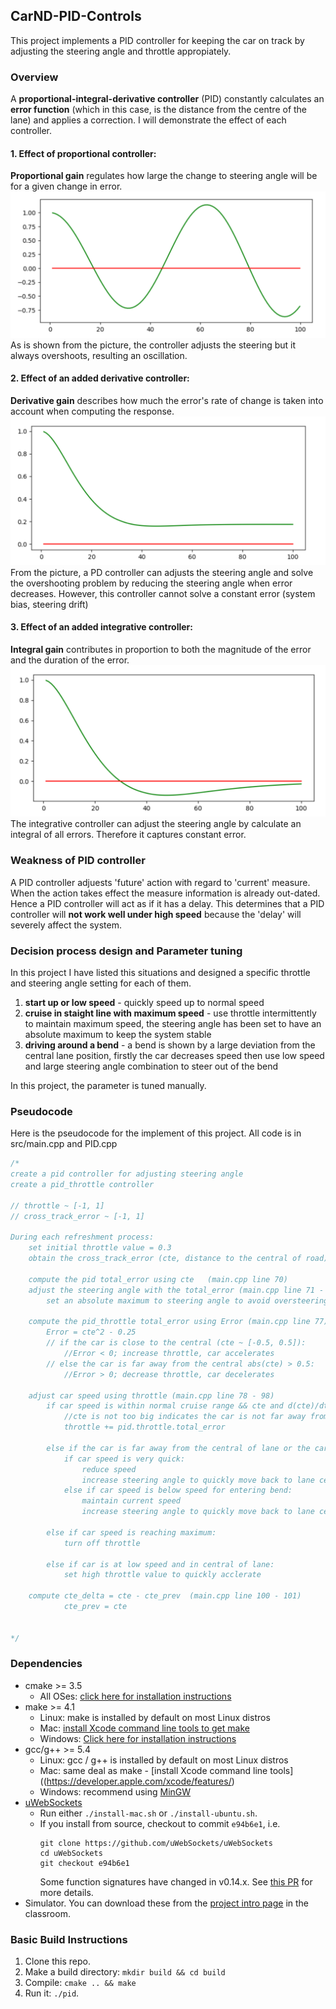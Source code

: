 ## CarND-PID-Controls
This project implements a PID controller for keeping the car on track by adjusting the steering angle and throttle appropiately.

[//]: # (Image Reference)

[image1]: ./images/01_p_controller.png "P controller"
[image2]: ./images/02_i_controller.png "I controller"
[image3]: ./images/03_d_controller.png "D controller"

### Overview
A **proportional-integral-derivative controller** (PID) constantly calculates an **error function** (which in this case, is the distance from the centre of the lane) and applies a correction. I will demonstrate the effect of each controller.

#### 1. Effect of proportional controller:
**Proportional gain** regulates how large the change to steering angle will be for a given change in error.
![alt text][image1]
As is shown from the picture, the controller adjusts the steering but it always overshoots, resulting an oscillation.

#### 2. Effect of an added derivative controller:
**Derivative gain** describes how much the error's rate of change is taken into account when computing the response.
![alt text][image3]
From the picture, a PD controller can adjusts the steering angle and solve the overshooting problem by reducing the steering angle when error decreases. However, this controller cannot solve a constant error (system bias, steering drift)

#### 3. Effect of an added integrative controller:
**Integral gain** contributes in proportion to both the magnitude of the error and the duration of the error.
![alt text][image2]
The integrative controller can adjust the steering angle by calculate an integral of all errors. Therefore it captures constant error.

### Weakness of PID controller
A PID controller adjuests 'future' action with regard to 'current' measure. When the action takes effect the measure information is already out-dated. Hence a PID controller will act as if it has a delay. This determines that a PID controller will **not work well under high speed** because the 'delay' will severely affect the system.

### Decision process design and Parameter tuning
In this project I have listed this situations and designed a specific throttle and steering angle setting for each of them.
1. **start up or low speed** - quickly speed up to normal speed
2. **cruise in staight line with maximum speed** - use throttle intermittently to maintain maximum speed, the steering angle has been set to have an absolute maximum to keep the system stable
3. **driving around a bend** - a bend is shown by a large deviation from the central lane position, firstly the car decreases speed then use low speed and large steering angle combination to steer out of the bend

In this project, the parameter is tuned manually.

### Pseudocode
Here is the pseudocode for the implement of this project. All code is in src/main.cpp and PID.cpp
```cpp
/*
create a pid controller for adjusting steering angle
create a pid_throttle controller 

// throttle ~ [-1, 1]
// cross_track_error ~ [-1, 1]

During each refreshment process:
    set initial throttle value = 0.3
    obtain the cross_track_error (cte, distance to the central of road)

    compute the pid total_error using cte   (main.cpp line 70)
    adjust the steering angle with the total_error (main.cpp line 71 - 75)
        set an absolute maximum to steering angle to avoid oversteering

    compute the pid_throttle total_error using Error (main.cpp line 77)
        Error = cte^2 - 0.25
        // if the car is close to the central (cte ~ [-0.5, 0.5]):
            //Error < 0; increase throttle, car accelerates
        // else the car is far away from the central abs(cte) > 0.5:
            //Error > 0; decrease throttle, car decelerates
        
    adjust car speed using throttle (main.cpp line 78 - 98)
        if car speed is within normal cruise range && cte and d(cte)/dt not too big:
            //cte is not too big indicates the car is not far away from central
            throttle += pid.throttle.total_error

        else if the car is far away from the central of lane or the car is experiencing erratic cte change:
            if car speed is very quick:
                reduce speed
                increase steering angle to quickly move back to lane central
            else if car speed is below speed for entering bend:
                maintain current speed
                increase steering angle to quickly move back to lane central
        
        else if car speed is reaching maximum:
            turn off throttle

        else if car is at low speed and in central of lane:
            set high throttle value to quickly acclerate

    compute cte_delta = cte - cte_prev  (main.cpp line 100 - 101)
            cte_prev = cte
            

*/
```

### Dependencies

* cmake >= 3.5
  * All OSes: [click here for installation instructions](https://cmake.org/install/)
* make >= 4.1
  * Linux: make is installed by default on most Linux distros
  * Mac: [install Xcode command line tools to get make](https://developer.apple.com/xcode/features/)
  * Windows: [Click here for installation instructions](http://gnuwin32.sourceforge.net/packages/make.htm)
* gcc/g++ >= 5.4
  * Linux: gcc / g++ is installed by default on most Linux distros
  * Mac: same deal as make - [install Xcode command line tools]((https://developer.apple.com/xcode/features/)
  * Windows: recommend using [MinGW](http://www.mingw.org/)
* [uWebSockets](https://github.com/uWebSockets/uWebSockets)
  * Run either `./install-mac.sh` or `./install-ubuntu.sh`.
  * If you install from source, checkout to commit `e94b6e1`, i.e.
    ```
    git clone https://github.com/uWebSockets/uWebSockets 
    cd uWebSockets
    git checkout e94b6e1
    ```
    Some function signatures have changed in v0.14.x. See [this PR](https://github.com/udacity/CarND-MPC-Project/pull/3) for more details.
* Simulator. You can download these from the [project intro page](https://github.com/udacity/self-driving-car-sim/releases) in the classroom.

### Basic Build Instructions

1. Clone this repo.
2. Make a build directory: `mkdir build && cd build`
3. Compile: `cmake .. && make`
4. Run it: `./pid`. 